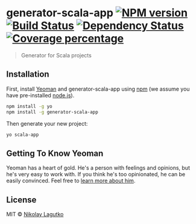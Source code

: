 # generator-scala-app [![NPM version][npm-image]][npm-url] [![Build Status][travis-image]][travis-url] [![Dependency Status][daviddm-image]][daviddm-url] [![Coverage percentage][coveralls-image]][coveralls-url]
> Generator for Scala projects

## Installation

First, install [Yeoman](http://yeoman.io) and generator-scala-app using [npm](https://www.npmjs.com/) (we assume you have pre-installed [node.js](https://nodejs.org/)).

```bash
npm install -g yo
npm install -g generator-scala-app
```

Then generate your new project:

```bash
yo scala-app
```

## Getting To Know Yeoman

Yeoman has a heart of gold. He&#39;s a person with feelings and opinions, but he&#39;s very easy to work with. If you think he&#39;s too opinionated, he can be easily convinced. Feel free to [learn more about him](http://yeoman.io/).

## License

MIT © [Nikolay Lagutko]()


[npm-image]: https://badge.fury.io/js/generator-scala-app.svg
[npm-url]: https://npmjs.org/package/generator-scala-app
[travis-image]: https://travis-ci.org/nikolaylagutko/generator-scala-app.svg?branch=master
[travis-url]: https://travis-ci.org/nikolaylagutko/generator-scala-app
[daviddm-image]: https://david-dm.org/nikolaylagutko/generator-scala-app.svg?theme=shields.io
[daviddm-url]: https://david-dm.org/nikolaylagutko/generator-scala-app
[coveralls-image]: https://coveralls.io/repos/nikolaylagutko/generator-scala-app/badge.svg
[coveralls-url]: https://coveralls.io/r/nikolaylagutko/generator-scala-app
